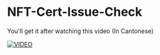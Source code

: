 # NFT-Cert-Issue-Check

You'll get it after watching this video (In Cantonese)

[![VIDEO](https://img.youtube.com/vi/q0sMjmz69fQ/0.jpg)](http://www.youtube.com/watch?v=q0sMjmz69fQ)

